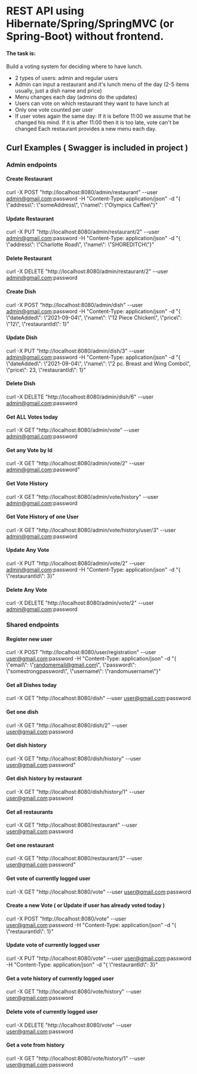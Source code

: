 # REST API using Hibernate/Spring/SpringMVC (or Spring-Boot) without frontend.

#### The task is:

Build a voting system for deciding where to have lunch.

-  2 types of users: admin and regular users
- Admin can input a restaurant and it's lunch menu of the day (2-5 items usually, just a dish name and price)
- Menu changes each day (admins do the updates)
- Users can vote on which restaurant they want to have lunch at
- Only one vote counted per user
- If user votes again the same day:
If it is before 11:00 we assume that he changed his mind.
If it is after 11:00 then it is too late, vote can't be changed
Each restaurant provides a new menu each day.

## Curl Examples ( Swagger is included in project )
### Admin endpoints
#### Create Restaurant
curl -X POST "http://localhost:8080/admin/restaurant" --user admin@gmail.com:password -H "Content-Type: application/json" -d "{ \\"address\\": \\"someAddress\\", \\"name\\": \\"Olympics Caffee\\"}"

#### Update Restaurant
curl -X PUT "http://localhost:8080/admin/restaurant/2" --user admin@gmail.com:password -H "Content-Type: application/json" -d "{ \\"address\\": \\"Charlotte Road\\", \\"name\\": \\"SHOREDITCH\\"}"
#### Delete Restaurant
curl -X DELETE "http://localhost:8080/admin/restaurant/2" --user admin@gmail.com:password

#### Create Dish
curl -X POST "http://localhost:8080/admin/dish" --user admin@gmail.com:password -H "Content-Type: application/json" -d "{ \\"dateAdded\\": \\"2021-09-04\\", \\"name\\": \\"12 Piece Chicken\\", \\"price\\": \\"12\\", \\"restaurantId\\": 1}"
#### Update Dish
curl -X PUT "http://localhost:8080/admin/dish/3" --user admin@gmail.com:password -H "Content-Type: application/json" -d "{ \\"dateAdded\\": \\"2021-09-04\\", \\"name\\": \\"2 pc. Breast and Wing Combo\\", \\"price\\": 23, \\"restaurantId\\": 1}"
#### Delete Dish
curl -X DELETE "http://localhost:8080/admin/dish/6" --user admin@gmail.com:password
#### Get ALL Votes today
curl -X GET "http://localhost:8080/admin/vote" --user admin@gmail.com:password
#### Get any Vote by Id
curl -X GET "http://localhost:8080/admin/vote/2" --user admin@gmail.com:password"
#### Get Vote History
curl -X GET "http://localhost:8080/admin/vote/history" --user admin@gmail.com:password
#### Get Vote History of one User
curl -X GET "http://localhost:8080/admin/vote/history/user/3" --user admin@gmail.com:password
#### Update Any Vote
curl -X PUT "http://localhost:8080/admin/vote/2" --user admin@gmail.com:password -H "Content-Type: application/json" -d "{ \\"restaurantId\\": 3}"
#### Delete Any Vote
curl -X DELETE "http://localhost:8080/admin/vote/2" --user admin@gmail.com:password

### Shared endpoints
#### Register new user
curl -X POST "http://localhost:8080/user/registration" --user user@gmail.com:password -H "Content-Type: application/json" -d "{ \\"email\\": \\"randomemail@gmail.com\\", \\"password\\": \\"somestrongpassword\\", \\"username\\": \\"randomusername\\"}"

#### Get all Dishes today
curl -X GET "http://localhost:8080/dish" --user user@gmail.com:password
#### Get one dish
curl -X GET "http://localhost:8080/dish/2" --user user@gmail.com:password
#### Get dish history
curl -X GET "http://localhost:8080/dish/history" --user user@gmail.com:password"
#### Get dish history by restaurant
curl -X GET "http://localhost:8080/dish/history/1" --user user@gmail.com:password

#### Get all restaurants
curl -X GET "http://localhost:8080/restaurant" --user user@gmail.com:password
#### Get one restaurant
curl -X GET "http://localhost:8080/restaurant/3" --user user@gmail.com:password"

#### Get vote of currently logged user
curl -X GET "http://localhost:8080/vote" --user user@gmail.com:password
#### Create a new Vote ( or Update if user has already voted today )
curl -X POST "http://localhost:8080/vote" --user user@gmail.com:password -H "Content-Type: application/json" -d "{ \\"restaurantId\\": 1}"
#### Update vote of currently logged user
curl -X PUT "http://localhost:8080/vote" --user user@gmail.com:password -H "Content-Type: application/json" -d "{ \\"restaurantId\\": 3}"
#### Get a vote history of currently logged user
curl -X GET "http://localhost:8080/vote/history" --user user@gmail.com:password
#### Delete vote of currently logged user
curl -X DELETE "http://localhost:8080/vote" --user user@gmail.com:password
#### Get a vote from history
curl -X GET "http://localhost:8080/vote/history/1" --user user@gmail.com:password
